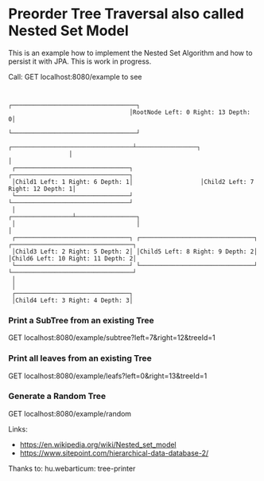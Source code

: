 #  Preorder Tree Traversal also called Nested Set Model

This is an example how to implement the Nested Set Algorithm and how to persist it with JPA.
This is work in progress.

Call: GET localhost:8080/example to see

```

                                  ┌───────────────────────────────────┐
                                  │RootNode Left: 0 Right: 13 Depth: 0│
                                  └───────────────────────────────────┘
                 ┌──────────────────────────────────┴─────────────────┐
                 │                                                    │
 ┌────────────────────────────────┐                   ┌─────────────────────────────────┐
 │Child1 Left: 1 Right: 6 Depth: 1│                   │Child2 Left: 7 Right: 12 Depth: 1│
 └────────────────────────────────┘                   └─────────────────────────────────┘
 │                                  ┌─────────────────┴─────────────────┐
 │                                  │                                   │
 ┌────────────────────────────────┐ ┌────────────────────────────────┐ ┌──────────────────────────────────┐
 │Child3 Left: 2 Right: 5 Depth: 2│ │Child5 Left: 8 Right: 9 Depth: 2│ │Child6 Left: 10 Right: 11 Depth: 2│
 └────────────────────────────────┘ └────────────────────────────────┘ └──────────────────────────────────┘
 │
 │
 ┌────────────────────────────────┐
 │Child4 Left: 3 Right: 4 Depth: 3│
```


### Print a SubTree from an existing Tree

GET localhost:8080/example/subtree?left=7&right=12&treeId=1


### Print all leaves from an existing Tree

GET localhost:8080/example/leafs?left=0&right=13&treeId=1

### Generate a Random Tree

GET localhost:8080/example/random


Links: 
- https://en.wikipedia.org/wiki/Nested_set_model
- https://www.sitepoint.com/hierarchical-data-database-2/

Thanks to: hu.webarticum: tree-printer